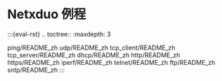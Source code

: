 # Netxduo 例程

:::{eval-rst}
.. toctree::
   :maxdepth: 3

   ping/README_zh
   udp/README_zh
   tcp_client/README_zh
   tcp_server/README_zh
   dhcp/README_zh
   http/README_zh
   https/README_zh
   iperf/README_zh
   telnet/README_zh
   ftp/README_zh
   sntp/README_zh
:::
